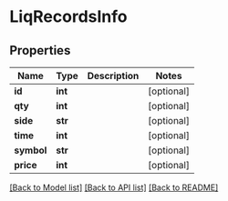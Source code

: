 # LiqRecordsInfo

## Properties
Name | Type | Description | Notes
------------ | ------------- | ------------- | -------------
**id** | **int** |  | [optional] 
**qty** | **int** |  | [optional] 
**side** | **str** |  | [optional] 
**time** | **int** |  | [optional] 
**symbol** | **str** |  | [optional] 
**price** | **int** |  | [optional] 

[[Back to Model list]](../README.md#documentation-for-models) [[Back to API list]](../README.md#documentation-for-api-endpoints) [[Back to README]](../README.md)


